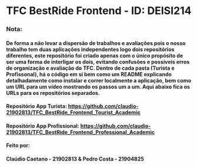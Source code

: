 # TFC BestRide Frontend - ID: DEISI214

### Nota:
#### De forma a não levar a dispersão de trabalhos e avaliações pois o nosso trabalho tem duas aplicações independentes logo dois repositórios diferentes, este repositório foi criado apenas com o único propósito de ser uma forma de interligar os dois, evitando confusões e possíveis erros de organização e avaliação do TFC. Dentro de cada pasta (Turista e Profissonal), há o código em si bem como um README explicando detalhadamente como instalar e correr localmente a aplicação, bem como um URL para um vídeo mostrando os passos um a um. Aqui abaixo fica os URLs para os repositórios separados.

#### Repositório App Turista: https://github.com/claudio-21902813/TFC_BestRide_Frontend_Tourist_Academic
#### Repositório App Profissional: https://github.com/claudio-21902813/TFC_BestRide_Frontend_Professional_Academic

#### Feito por:
#### Claúdio Caetano - 21902813 & Pedro Costa - 21904825
